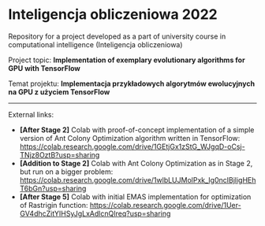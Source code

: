 # Inteligencja obliczeniowa 2022

Repository for a project developed as a part of university course in computational intelligence (Inteligencja obliczeniowa)


Project topic: **Implementation of exemplary evolutionary algorithms for GPU with TensorFlow**

Temat projektu: **Implementacja przykładowych algorytmów ewolucyjnych na GPU z użyciem TensorFlow**

___
External links:
* **[After Stage 2]** Colab with proof-of-concept implementation of a simple version of Ant Colony Optimization algorithm written in TensorFlow: https://colab.research.google.com/drive/1GEtjGx1zStG_WJgqD-oCsj-TNjz8OztB?usp=sharing
* **[Addition to Stage 2]** Colab with Ant Colony Optimization as in Stage 2, but run on a bigger problem: https://colab.research.google.com/drive/1wlbLUJMolPxk_Ig0ncIBjligHEhT6bGn?usp=sharing
* **[After Stage 5]** Colab with initial EMAS implementation for optimization of Rastrigin function: https://colab.research.google.com/drive/1Uer-GV4dhcZitYIHSyJgLxAdlcnQIreq?usp=sharing
